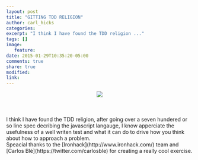 ```yaml
---
layout: post
title: "GITTING TDD RELIGION"
author: carl_hicks
categories:
excerpt: "I think I have found the TDD religion ..."
tags: []
image:
   feature:
date: 2015-01-29T10:35:20-05:00
comments: true
share: true
modified:
link:
---
```



<center><img src="http://carlhicks.me/images/chtddpost.png"></center>

<br>
<br>
<br>
I think I have found the TDD religion, after going over a seven hundered or so line spec decribing the javascript langauge, I know apperciate the usefulness of a well writen test and what it can do to drive how you think about how to approach a problem.
<br>
Speacial thanks to the [Ironhack](http://www.ironhack.com/) team and [Carlos Blé](https://twitter.com/carlosble) for creating a really cool exercise.
